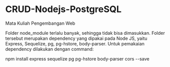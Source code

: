 # CRUD-Nodejs-PostgreSQL
Mata Kuliah Pengembangan Web

Folder node_module terlalu banyak, sehingga tidak bisa dimasukkan. Folder tersebut merupakan dependency yang dipakai pada Node JS, yaitu Express, Sequelize, pg, pg-hstore, body-parser. Untuk pemakaian dependency dilakukan dengan command:

npm install express sequelize pg pg-hstore body-parser cors --save
